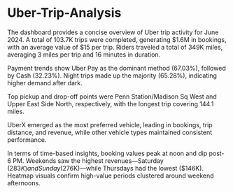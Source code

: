 # Uber-Trip-Analysis

The dashboard provides a concise overview of Uber trip activity for June 2024. A total of 103.7K trips were completed, generating $1.6M in bookings, with an average value of $15 per trip. Riders traveled a total of 349K miles, averaging 3 miles per trip and 16 minutes in duration.

Payment trends show Uber Pay as the dominant method (67.03%), followed by Cash (32.23%). Night trips made up the majority (65.28%), indicating higher demand after dark.

Top pickup and drop-off points were Penn Station/Madison Sq West and Upper East Side North, respectively, with the longest trip covering 144.1 miles.

UberX emerged as the most preferred vehicle, leading in bookings, trip distance, and revenue, while other vehicle types maintained consistent performance.

In terms of time-based insights, booking values peak at noon and dip post-6 PM. Weekends saw the highest revenues—Saturday ($283K) and Sunday ($276K)—while Thursdays had the lowest ($146K). Heatmap visuals confirm high-value periods clustered around weekend afternoons.
